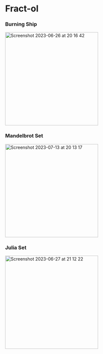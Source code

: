 # Fract-ol
<h3>Burning Ship</h3>
<img width="300" alt="Screenshot 2023-06-26 at 20 16 42" src="https://github.com/tlukanie/42_fractol/assets/120662241/d1cb74a0-50f3-45cb-872a-5a6ab555f4eb">
<h3>Mandelbrot Set</h3>
<img width="300" alt="Screenshot 2023-07-13 at 20 13 17" src="https://github.com/tlukanie/42_fractol/assets/120662241/6a2da659-dd63-4762-a9ab-c627216b36cd">
<h3>Julia Set</h3>
<img width="300" alt="Screenshot 2023-06-27 at 21 12 22" src="https://github.com/tlukanie/42_fractol/assets/120662241/abd994ed-8f57-44e0-a78c-f3899f6f19e0">
